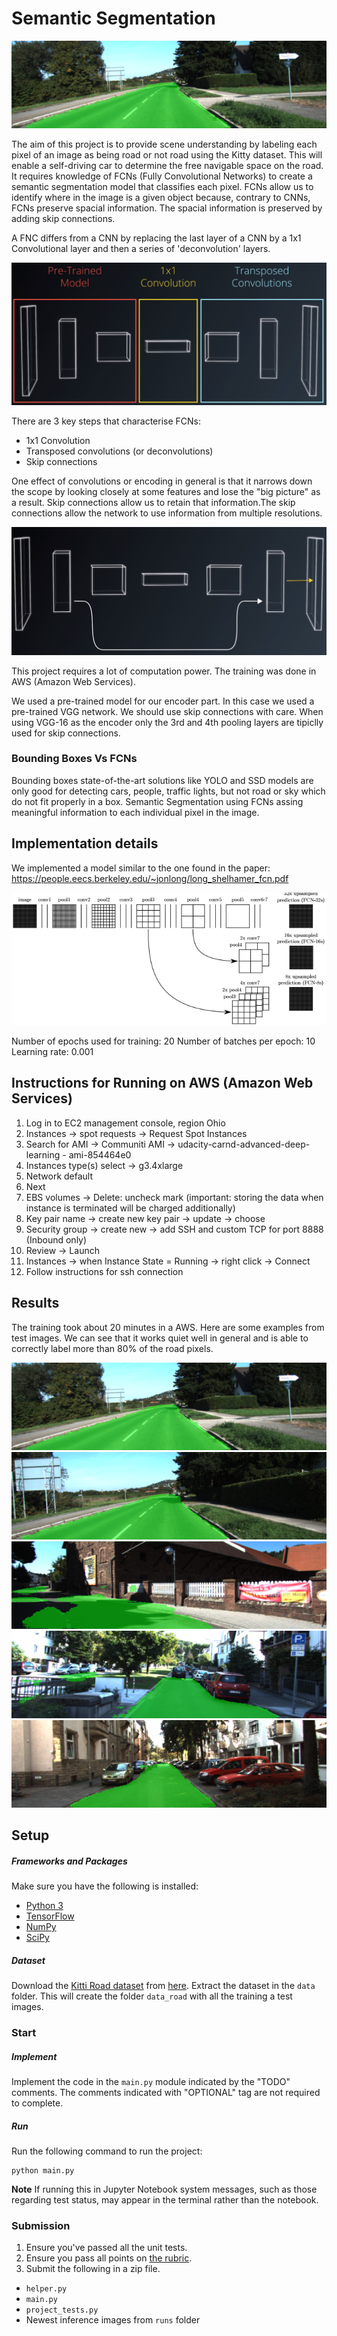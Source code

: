# Semantic Segmentation

![](sample.png)

The aim of this project is to provide scene understanding by labeling each pixel of an image as being road or not road using the Kitty dataset.
This will enable a self-driving car to determine the free navigable space on the road.
It requires knowledge of FCNs (Fully Convolutional Networks) to create a semantic segmentation model that classifies each pixel.
FCNs allow us to identify where in the image is a given object because, contrary to CNNs, FCNs preserve spacial information.
The spacial information is preserved by adding skip connections.

A FNC differs from a CNN by replacing the last layer of a CNN by a 1x1 Convolutional layer and then a series of 'deconvolution' layers.

![](FCNs.png)

There are 3 key steps that characterise FCNs:
- 1x1 Convolution
- Transposed convolutions (or deconvolutions)
- Skip connections

One effect of convolutions or encoding in general is that it narrows down the scope by looking closely at some features and lose the "big picture" as a result.
Skip connections allow us to retain that information.The skip connections allow the network to use information from multiple resolutions.

![](Skip_Connections.png)

This project requires a lot of computation power. The training was done in AWS (Amazon Web Services).

We used a pre-trained model for our encoder part.
In this case we used a pre-trained VGG network.
We should use skip connections with care. When using VGG-16 as the encoder only the 3rd and 4th pooling layers are tipiclly used for skip connections.

### Bounding Boxes Vs FCNs

Bounding boxes state-of-the-art solutions like YOLO and SSD models are only good for detecting cars, people, traffic lights, but not road or sky which do not fit properly in a box.
Semantic Segmentation using FCNs assing meaningful information to each individual pixel in the image.

## Implementation details

We implemented a model similar to the one found in the paper:
https://people.eecs.berkeley.edu/~jonlong/long_shelhamer_fcn.pdf

![](paper.png)

Number of epochs used for training: 20
Number of batches per epoch: 10
Learning rate: 0.001


## Instructions for Running on AWS (Amazon Web Services)

1) Log in to EC2 management console, region Ohio
2) Instances -> spot requests -> Request Spot Instances
3) Search for AMI -> Communiti AMI -> udacity-carnd-advanced-deep-learning - ami-854464e0
4) Instances type(s) select -> g3.4xlarge
5) Network default
6) Next
7) EBS volumes -> Delete: uncheck mark (important: storing the data when instance is terminated will be charged additionally)
8) Key pair name -> create new key pair -> update -> choose
9) Security group -> create new -> add SSH and custom TCP for port 8888  (Inbound only)
10) Review -> Launch
11) Instances -> when Instance State = Running -> right click -> Connect
12) Follow instructions for ssh connection

## Results

The training took about 20 minutes in a AWS.
Here are some examples from test images.
We can see that it works quiet well in general and is able to correctly label more than 80% of the road pixels.

![](sample.png)
![](sample1.png)
![](sample2.png)
![](sample3.png)
![](sample4.png)



## Setup

##### Frameworks and Packages
Make sure you have the following is installed:
 - [Python 3](https://www.python.org/)
 - [TensorFlow](https://www.tensorflow.org/)
 - [NumPy](http://www.numpy.org/)
 - [SciPy](https://www.scipy.org/)

##### Dataset

Download the [Kitti Road dataset](http://www.cvlibs.net/datasets/kitti/eval_road.php) from [here](http://www.cvlibs.net/download.php?file=data_road.zip).  Extract the dataset in the `data` folder.  This will create the folder `data_road` with all the training a test images.

### Start

##### Implement

Implement the code in the `main.py` module indicated by the "TODO" comments.
The comments indicated with "OPTIONAL" tag are not required to complete.

##### Run

Run the following command to run the project:
```
python main.py
```
**Note** If running this in Jupyter Notebook system messages, such as those regarding test status, may appear in the terminal rather than the notebook.

### Submission

1. Ensure you've passed all the unit tests.
2. Ensure you pass all points on [the rubric](https://review.udacity.com/#!/rubrics/989/view).
3. Submit the following in a zip file.
 - `helper.py`
 - `main.py`
 - `project_tests.py`
 - Newest inference images from `runs` folder

